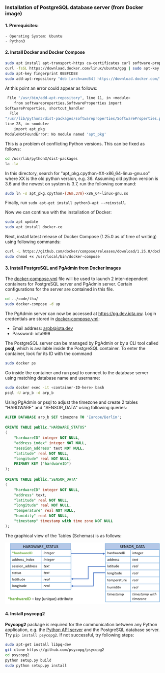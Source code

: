 ### Installation of PostgreSQL database server (from Docker image)
#### 1. Prerequisites:
    - Operating System: Ubuntu
    - Python3
#### 2. Install Docker and Docker Compose
```bash
sudo apt install apt-transport-https ca-certificates curl software-properties-common
curl -fsSL https://download.docker.com/linux/ubuntu/gpg | sudo apt-key add -
sudo apt-key fingerprint 0EBFCD88
sudo add-apt-repository "deb [arch=amd64] https://download.docker.com/linux/ubuntu $(lsb_release -cs) stable"
```
At this point an error could appear as follows:
```bash
 File "/usr/bin/add-apt-repository", line 11, in <module>
    from softwareproperties.SoftwareProperties import
SoftwareProperties, shortcut_handler
  File
"/usr/lib/python3/dist-packages/softwareproperties/SoftwareProperties.py",
line 28, in <module>
    import apt_pkg
ModuleNotFoundError: No module named 'apt_pkg'
```
This is a problem of conflicting Python versions. This can be fixed as follows:
```bash
cd /usr/lib/python3/dist-packages
la -la
```
In this directory, search for "apt_pkg.cpython-XX-x86_64-linux-gnu.so" where XX is the old python version, e.g. 36. Assuming old python version is 3.6 and the newest on system is 3.7, run the following command:
```bash
sudo ln -s apt_pkg.cpython-{36m,37m}-x86_64-linux-gnu.so
```
Finally, run `sudo apt-get install python3-apt --reinstall`.

Now we can continue with the installation of Docker:
```bash
sudo apt update
sudo apt install docker-ce
```
Next, install latest release of Docker Compose (1.25.0 as of time of writing) using following commands:
```bash
curl -L https://github.com/docker/compose/releases/download/1.25.0/docker-compose-`uname -s`-`uname -m` -o /usr/local/bin/docker-compose
sudo chmod +x /usr/local/bin/docker-compose
```
#### 3. Install PostgreSQL and PgAdmin from Docker images
The [docker-compose.yml](../code/thu/docker-compose.yml) file will be used to launch 2 inter-dependent containers for PostgreSQL server and PgAdmin server. Certain configurations for the server are contained in this file.
```bash
cd ../code/thu/
sudo docker-compose -d up
```
The PgAdmin server can now be accessed at https://pg.dev.iota.pw.
Login credentials are stored in [docker-compose.yml](../code/thu/docker-compose.yml):
- Email address: arpb@iota.dev
- Password: iota999

The PostgreSQL server can be managed by PgAdmin or by a CLI tool called **psql**, which is available inside the PostgreSQL container. To enter the container, look for its ID with the command
```bash
sudo docker ps
```
Go inside the container and run psql to connect to the database server using matching database name and username:
```bash
sudo docker exec -it <container-ID-here> bash 
psql -U arp_b -d arp_b
```
Using PgAdmin or psql to adjust the timezone and create 2 tables "HARDWARE" and "SENSOR_DATA" using following queries:
```sql
ALTER DATABASE arp_b SET timezone TO 'Europe/Berlin';

CREATE TABLE public."HARDWARE_STATUS"
(
    "hardwareID" integer NOT NULL,
    "address_index" integer NOT NULL,
    "session_address" text NOT NULL,
    "latitude" real NOT NULL,
    "longitude" real NOT NULL,
    PRIMARY KEY ("hardwareID")
);

CREATE TABLE public."SENSOR_DATA"
(
    "hardwareID" integer NOT NULL,
    "address" text,
    "latitude" real NOT NULL,
    "longitude" real NOT NULL,
    "temperature" real NOT NULL,
    "humidity" real NOT NULL,
    "timestamp" timestamp with time zone NOT NULL
);
```

The graphical view of the Tables (Schemas) is as follows:

<img src = "../media/db_new.png" width="720px">

#### 4. Install psycopg2 
**Psycopg2** package is required for the communication between any Python application, e.g. the [Python API server](API_python.md) and the PostgreSQL database server. Try `pip install psycopg2`. If not successful, try following steps:
```bash
sudo apt-get install libpq-dev
git clone https://github.com/psycopg/psycopg2
cd psycopg2
python setup.py build
sudo python setup.py install
```
